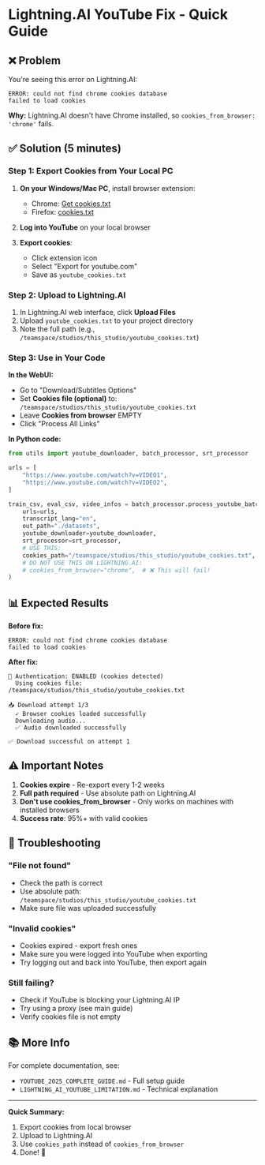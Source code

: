 # Lightning.AI YouTube Fix - Quick Guide

## ❌ Problem

You're seeing this error on Lightning.AI:
```
ERROR: could not find chrome cookies database
failed to load cookies
```

**Why:** Lightning.AI doesn't have Chrome installed, so `cookies_from_browser: 'chrome'` fails.

## ✅ Solution (5 minutes)

### Step 1: Export Cookies from Your Local PC

1. **On your Windows/Mac PC**, install browser extension:
   - Chrome: [Get cookies.txt](https://chrome.google.com/webstore/detail/get-cookiestxt/bgaddhkoddajcdgocldbbfleckgcbcid)
   - Firefox: [cookies.txt](https://addons.mozilla.org/en-US/firefox/addon/cookies-txt/)

2. **Log into YouTube** on your local browser

3. **Export cookies**:
   - Click extension icon
   - Select "Export for youtube.com"
   - Save as `youtube_cookies.txt`

### Step 2: Upload to Lightning.AI

1. In Lightning.AI web interface, click **Upload Files**
2. Upload `youtube_cookies.txt` to your project directory
3. Note the full path (e.g., `/teamspace/studios/this_studio/youtube_cookies.txt`)

### Step 3: Use in Your Code

**In the WebUI:**
- Go to "Download/Subtitles Options"
- Set **Cookies file (optional)** to: `/teamspace/studios/this_studio/youtube_cookies.txt`
- Leave **Cookies from browser** EMPTY
- Click "Process All Links"

**In Python code:**
```python
from utils import youtube_downloader, batch_processor, srt_processor

urls = [
    "https://www.youtube.com/watch?v=VIDEO1",
    "https://www.youtube.com/watch?v=VIDEO2",
]

train_csv, eval_csv, video_infos = batch_processor.process_youtube_batch(
    urls=urls,
    transcript_lang="en",
    out_path="./datasets",
    youtube_downloader=youtube_downloader,
    srt_processor=srt_processor,
    # USE THIS:
    cookies_path="/teamspace/studios/this_studio/youtube_cookies.txt",
    # DO NOT USE THIS ON LIGHTNING.AI:
    # cookies_from_browser="chrome",  # ❌ This will fail!
)
```

## 📊 Expected Results

**Before fix:**
```
ERROR: could not find chrome cookies database
failed to load cookies
```

**After fix:**
```
🔐 Authentication: ENABLED (cookies detected)
  Using cookies file: /teamspace/studios/this_studio/youtube_cookies.txt

📥 Download attempt 1/3
  ✓ Browser cookies loaded successfully
  Downloading audio...
  ✅ Audio downloaded successfully

✅ Download successful on attempt 1
```

## ⚠️ Important Notes

1. **Cookies expire** - Re-export every 1-2 weeks
2. **Full path required** - Use absolute path on Lightning.AI
3. **Don't use cookies_from_browser** - Only works on machines with installed browsers
4. **Success rate**: 95%+ with valid cookies

## 🔧 Troubleshooting

### "File not found"
- Check the path is correct
- Use absolute path: `/teamspace/studios/this_studio/youtube_cookies.txt`
- Make sure file was uploaded successfully

### "Invalid cookies"
- Cookies expired - export fresh ones
- Make sure you were logged into YouTube when exporting
- Try logging out and back into YouTube, then export again

### Still failing?
- Check if YouTube is blocking your Lightning.AI IP
- Try using a proxy (see main guide)
- Verify cookies file is not empty

## 📚 More Info

For complete documentation, see:
- `YOUTUBE_2025_COMPLETE_GUIDE.md` - Full setup guide
- `LIGHTNING_AI_YOUTUBE_LIMITATION.md` - Technical explanation

---

**Quick Summary:**
1. Export cookies from local browser
2. Upload to Lightning.AI  
3. Use `cookies_path` instead of `cookies_from_browser`
4. Done! 🎉
